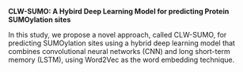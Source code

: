 **CLW-SUMO: A Hybird Deep Learning Model for predicting Protein SUMOylation sites**

In this study, we propose a novel approach, called CLW-SUMO, for predicting SUMOylation sites using a hybrid deep learning model that combines convolutional neural networks (CNN) and long short-term memory (LSTM), using Word2Vec as the word embedding technique.

